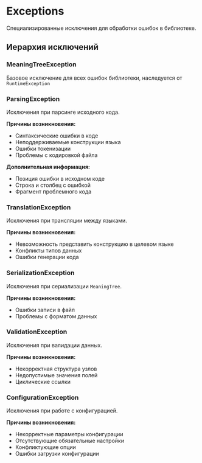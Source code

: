 # Exceptions

Специализированные исключения для обработки ошибок в библиотеке.

## Иерархия исключений

### MeaningTreeException
Базовое исключение для всех ошибок библиотеки, наследуется от `RuntimeException`

### ParsingException
Исключения при парсинге исходного кода.

**Причины возникновения:**
* Синтаксические ошибки в коде
* Неподдерживаемые конструкции языка
* Ошибки токенизации
* Проблемы с кодировкой файла

**Дополнительная информация:**
* Позиция ошибки в исходном коде
* Строка и столбец с ошибкой
* Фрагмент проблемного кода

### TranslationException
Исключения при трансляции между языками.

**Причины возникновения:**
* Невозможность представить конструкцию в целевом языке
* Конфликты типов данных
* Ошибки генерации кода

### SerializationException
Исключения при сериализации `MeaningTree`.

**Причины возникновения:**
* Ошибки записи в файл
* Проблемы с форматом данных

### ValidationException
Исключения при валидации данных.

**Причины возникновения:**
* Некорректная структура узлов
* Недопустимые значения полей
* Циклические ссылки

### ConfigurationException
Исключения при работе с конфигурацией.

**Причины возникновения:**
* Некорректные параметры конфигурации
* Отсутствующие обязательные настройки
* Конфликтующие опции
* Ошибки загрузки конфигурации
